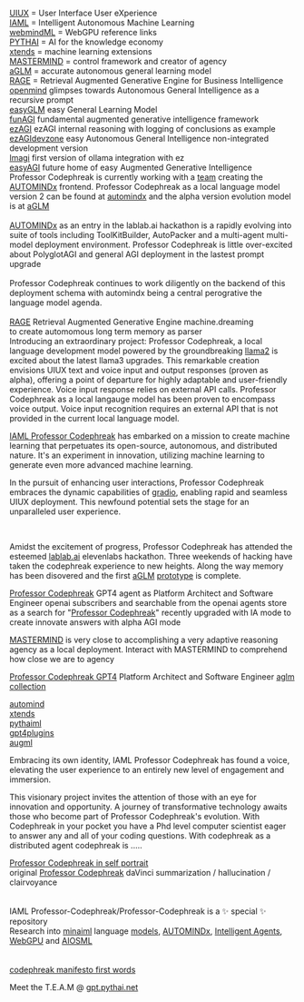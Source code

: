 <br />
<a href="https://github.com/Faicey">UIUX</a> = User Interface User eXperience<br />
<a href="https://github.com/AUTOMINDx">IAML</a> = Intelligent Autonomous Machine Learning<br />
<a href="https://github.com/webmindml/.github">webmindML</a> =  WebGPU reference links<br />
<a href="https://github.com/pythaiml">PYTHAI</a> = AI for the knowledge economy<br />
<a href="https://github.com/xtends/.github">xtends</a> = machine learning extensions<br />
<a href="https://github.com/mastmermindml">MASTERMIND</a> = control framework and creator of agency<br />
<a href="https://github.com/kkondo1981/aglm">aGLM</a> = accurate autonomous general learning model<br />
<a href="https://github.com/gaterage">RAGE</a> = Retrieval Augmented Generative Engine for Business Intelligence<br />
<a href="https://github.com/openmindx/agi/">openmind</a> glimpses towards Autonomous General Intelligence as a recursive prompt<br />
<a href="https://github.com/autoGLM/easyGLM/blob/main/README.md">easyGLM</a> easy General Learning Model<br />
<a href="https://github.com/pythaiml/funAGI/blob/main/README.md">funAGI</a> fundamental augmented generative intelligence framework<br />
<a href="https://github.com/easyAGI/ezAGI/blob/main/README.md">ezAGI</a> ezAGI internal reasoning with logging of conclusions as example<br />
<a href="https://github.com/easyGLM/ezAGI">ezAGIdevzone</a> easy Autonomous General Intelligence non-integrated development version</a><br />
<a href="https://github.com/llamagi/lmagi">lmagi</a> first version of ollama integration with ez<br />
<a href="https://github.com/easyAGI/">easyAGI</a> future home of easy Augmented Generative Intelligence<br />
Professor Codephreak is currently working with a <a href="https://gpt.pythai.net">team</a> creating the <a href="https://github.com/AUTOMINDx">AUTOMINDx</a> frontend. Professor Codephreak as a local language model version 2 can be found at <a href="https://github.com/pythaiml/automindx">automindx</a> and the alpha version evolution model is at <a href="https://github.com/autoGLM/README-md">aGLM</a><br /><br >
<a href="https://lablab.ai/event/autonomous-agents-hackathon/frdcsa/agent-speak-toolkitbuilder-and-autopacker">AUTOMINDx</a> as an entry in the lablab.ai hackathon is a rapidly evolving into suite of tools including ToolKitBuilder, AutoPacker and a multi-agent multi-model deployment environment. Professor Codephreak is little over-excited about PolyglotAGI and general AGI deployment in the lastest prompt upgrade<br /><br />
Professor Codephreak continues to work diligently on the backend of this deployment schema with automindx being a central perogrative the language model agenda.<br /><br />
<a href="https://github.com/gaterage">RAGE</a> Retrieval Augmented Generative Engine machine.dreaming<br /> to create automomous long term memory as parser<br />
Introducing an extraordinary project: Professor Codephreak, a local language development model powered by the groundbreaking <a href="https://ai.meta.com/llama/">llama2</a> is excited about the latest llama3 upgrades. This remarkable creation envisions UIUX text and voice input and output responses (proven as alpha), offering a point of departure for highly adaptable and user-friendly experience. Voice input response relies on external API calls. Professor Codephreak as a local langauge model has been proven to encompass voice output. Voice input recognition requires an external API that is not provided in the current local language model.<br />

<a href="https://huggingface.co/codephreakx">IAML Professor Codephreak</a> has embarked on a mission to create machine learning that perpetuates its open-source, autonomous, and distributed nature. It's an experiment in innovation, utilizing machine learning to generate even more advanced machine learning.

In the pursuit of enhancing user interactions, Professor Codephreak embraces the dynamic capabilities of <a href="https://github.com/Professor-Codephreak/gradio">gradio</a>, enabling rapid and seamless UIUX deployment. This newfound potential sets the stage for an unparalleled user experience.<br />




<br />
  

Amidst the excitement of progress, Professor Codephreak has attended the esteemed <a href="https://lablab.ai/">lablab.ai</a> elevenlabs hackathon. Three weekends of hacking have taken the codephreak experience to new heights. Along the way memory has been disovered and the first <a href="https://opensea.io/assets/matic/0x2953399124f0cbb46d2cbacd8a89cf0599974963/7675060345879017836756807061815685501584179421371855056758523054876166031008">aGLM</a> <a href="https://github.com/autoGLM/README-md">prototype</a> is complete.<br />

<a href="https://chat.openai.com/g/g-gNLDlpcAv-professor-codephreak">Professor Codephreak</a> GPT4 agent as Platform Architect and Software Engineer
openai subscribers and searchable from the openai agents store as a search for "<a href="https://chat.openai.com/g/g-gNLDlpcAv-professor-codephreak">Professor Codephreak</a>" recently upgraded with IA mode to create innovate answers with alpha AGI mode<br />

<a href="https://chatgpt.com/g/g-NO8ax8aMU-mastermind">MASTERMIND</a> is very close to accomplishing a very adaptive reasoning agency as a local deployment. Interact with MASTERMIND to comprehend how close we are to agency<br />

<a href="https://gregorylmagnusson.medium.com/professor-codephreak-0a6d2faeb3b5">Professor Codephreak GPT4</a> Platform Architect and Software Engineer</a>
<a href="https://opensea.io/collection/aglm">aglm collection</a><br /> 

<a href="https://github.com/Professor-Codephreak/automind">automind</a><br />
<a href="https://github.com/xtends">xtends</a><br />
<a href="https://github.com/pythaiml">pythaiml</a><br />
<a href="https://github.com/gpt4plugins">gpt4plugins</a><br />
<a href="https://github.com/augml">augml</a><br />




Embracing its own identity, IAML Professor Codephreak has found a voice, elevating the user experience to an entirely new level of engagement and immersion.

This visionary project invites the attention of those with an eye for innovation and opportunity. A journey of transformative technology awaits those who become part of Professor Codephreak's evolution. With Codephreak in your pocket you have a Phd level computer scientist eager to answer any and all of your coding questions. With codephreak as a distributed agent codephreak is .....<br />


<a href="https://opensea.io/assets/matic/0x2953399124f0cbb46d2cbacd8a89cf0599974963/7675060345879017836756807061815685501584179421371855056758523075766886858753">Professor Codephreak in self portrait</a>
<br />
original <a href="https://opensea.io/assets/matic/0x2953399124f0cbb46d2cbacd8a89cf0599974963/7675060345879017836756807061815685501584179421371855056758523055975677558785">Professor Codephreak</a> daVinci summarization / hallucination / clairvoyance
<br />
<br />
<br />
IAML Professor-Codephreak/Professor-Codephreak is a ✨ special ✨ repository
<br />
Research into <a href="https://github.com/minaiml">minaiml</a> language <a href="https://github.com/mlodels">models</a>, <a href="https://github.com/AUTOMINDx">AUTOMINDx</a>, <a href="https://github.com/Jaimla">Intelligent Agents</a>, <a href="https://github.com/webmindml/.github">WebGPU</a> and <a href="https://github.com/aiosml">AIOSML</a><br /><br /><br />
<a href="https://opensea.io/assets/matic/0x2953399124f0cbb46d2cbacd8a89cf0599974963/7675060345879017836756807061815685501584179421371855056758523076866398486535">codephreak manifesto first words</a><br />

Meet the T.E.A.M @ <a href="https://gpt.pythai.net">gpt.pythai.net</a><br />

